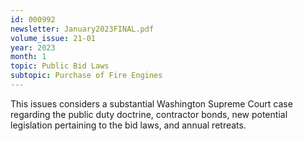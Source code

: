 ```yaml
---
id: 000992
newsletter: January2023FINAL.pdf
volume_issue: 21-01
year: 2023
month: 1
topic: Public Bid Laws
subtopic: Purchase of Fire Engines
---
```


This issues considers a substantial Washington Supreme Court case regarding the public duty doctrine, contractor bonds, new potential legislation pertaining to the bid laws, and annual retreats.